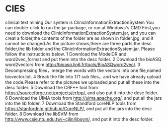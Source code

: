 # CIES
clinical text mining
Our system is ClinicInformationExtractionSystem
You can double-click to run the jar package, or run at Windows's CMD
First,you need to download the ClinicInformationExtractionSystem.jar, and you can creat a folder,the contents of the folder are as shown in folder.jpg, and it cannot be changed.As the picture shows,there are three parts:the desc folder,the lib folder and the  ClinicInformationExtractionSystem.jar. Please follow the instructions below.
1 Download the ModelDR and word2vec_format and put them into the desc folder.
2 Download the bioASQ word2vectors from http://bioasq.lip6.fr/tools/BioASQword2vec/.
3 Decompressing files，merge the words with the vectors into one file,named biovector.txt.
4 Break the file into 171 sub files，and we have already upload the code.Please refer to the pictures we uploaded,and put all these into the desc folder.
5 Download the CRF++ tool from https://sourceforge.net/projects/crfpp/, and also put it into the desc folder.
6 Download the UIMA tools from http://uima.apache.org/, and put all the jars into the lib folder.
7 Download the Standford coreNLP tools from https://stanfordnlp.github.io/CoreNLP/, and put all the jars into the desc folder.
8 Download the libSVM from http://www.csie.ntu.edu.tw/~cjlin/libsvm/, and put it into the desc folder.





